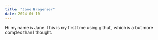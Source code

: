 ```yaml
---
title: "Jane Bregenzer"
date: 2024-06-10
---
```


Hi my name is Jane. This is my first time using github, which is a but more complex than I thought.
